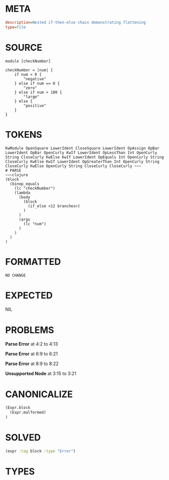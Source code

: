 # META
~~~ini
description=Nested if-then-else chain demonstrating flattening
type=file
~~~
# SOURCE
~~~roc
module [checkNumber]

checkNumber = |num| {
	if num < 0 {
		"negative"
	} else if num == 0 {
		"zero"
	} else if num > 100 {
		"large"
	} else {
		"positive"
	}
}
~~~
# TOKENS
~~~text
KwModule OpenSquare LowerIdent CloseSquare LowerIdent OpAssign OpBar LowerIdent OpBar OpenCurly KwIf LowerIdent OpLessThan Int OpenCurly String CloseCurly KwElse KwIf LowerIdent OpEquals Int OpenCurly String CloseCurly KwElse KwIf LowerIdent OpGreaterThan Int OpenCurly String CloseCurly KwElse OpenCurly String CloseCurly CloseCurly ~~~
# PARSE
~~~clojure
(block
  (binop_equals
    (lc "checkNumber")
    (lambda
      (body
        (block
          (if_else <12 branches>)
        )
      )
      (args
        (lc "num")
      )
    )
  )
)
~~~
# FORMATTED
~~~roc
NO CHANGE
~~~
# EXPECTED
NIL
# PROBLEMS
**Parse Error**
at 4:2 to 4:13

**Parse Error**
at 6:9 to 6:21

**Parse Error**
at 8:9 to 8:22

**Unsupported Node**
at 3:15 to 3:21

# CANONICALIZE
~~~clojure
(Expr.block
  (Expr.malformed)
)
~~~
# SOLVED
~~~clojure
(expr :tag block :type "Error")
~~~
# TYPES
~~~roc
~~~
